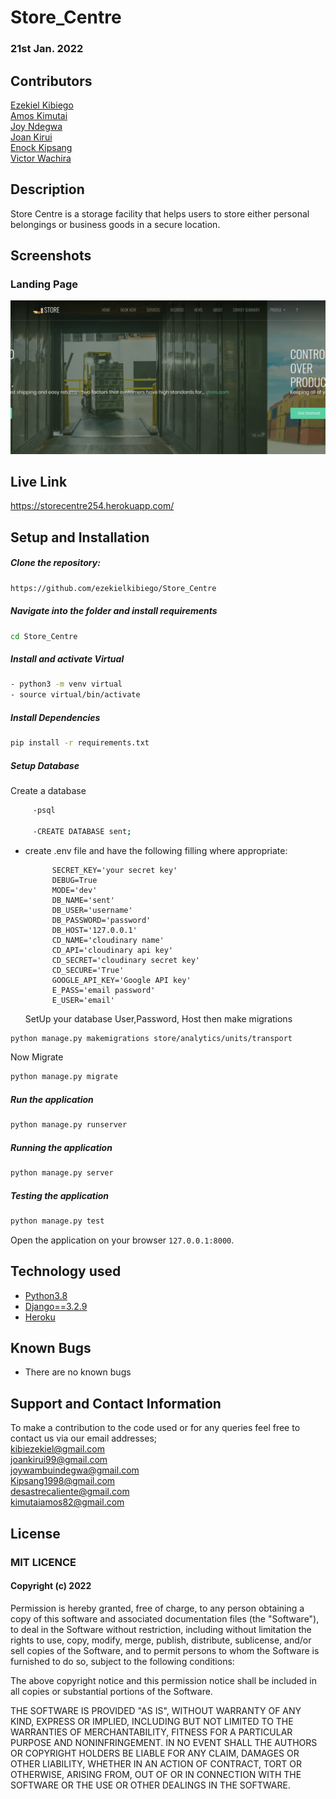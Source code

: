# Store_Centre

### 21st Jan. 2022

## Contributors 
  
[Ezekiel Kibiego](https://github.com/ezekielkibiego) <br>
[Amos Kimutai](https://github.com/kimutaiamos) <br>
[Joy Ndegwa](https://github.com/JoyWambui)  <br>
[Joan Kirui](https://github.com/joankirui )  <br>
[Enock Kipsang](https://github.com/kipsang01)  <br>
[Victor Wachira](https://github.com/Dhyder)  <br>

## Description

Store Centre is a storage facility that helps users to store either personal belongings or business goods in a secure location.

## Screenshots 

### Landing Page

<img src="static/images/Screenshot (1).png">


##  Live Link  
 
https://storecentre254.herokuapp.com/  

## Setup and Installation  
  
##### Clone the repository:  
 ```bash 
 https://github.com/ezekielkibiego/Store_Centre
```
##### Navigate into the folder and install requirements  
 ```bash 
cd Store_Centre
```
##### Install and activate Virtual  
 ```bash 
- python3 -m venv virtual 
- source virtual/bin/activate  
```  
##### Install Dependencies  
 ```bash 
 pip install -r requirements.txt 
```  
 ##### Setup Database  
Create a database
  
   ```bash 
        -psql

        -CREATE DATABASE sent;
  
  ```
- create  .env file and have the following filling where appropriate:

            SECRET_KEY='your secret key'
            DEBUG=True
            MODE='dev'
            DB_NAME='sent'
            DB_USER='username'
            DB_PASSWORD='password'
            DB_HOST='127.0.0.1'
            CD_NAME='cloudinary name'
            CD_API='cloudinary api key'
            CD_SECRET='cloudinary secret key'
            CD_SECURE='True'
            GOOGLE_API_KEY='Google API key'
            E_PASS='email password'
            E_USER='email'

  SetUp your database User,Password, Host then make migrations 
 ```bash 
python manage.py makemigrations store/analytics/units/transport
 ``` 
 Now Migrate  
 ```bash 
 python manage.py migrate 
```
##### Run the application  
 ```bash 
 python manage.py runserver 
``` 
##### Running the application  
 ```bash 
 python manage.py server 
```
##### Testing the application  
 ```bash 
 python manage.py test 
```
Open the application on your browser `127.0.0.1:8000`.  
  
  
## Technology used  
  
* [Python3.8](https://www.python.org/)  
* [Django==3.2.9](https://docs.djangoproject.com/en/2.2/)  
* [Heroku](https://heroku.com)  
  
  
## Known Bugs  
* There are no known bugs  
  
## Support and Contact Information 

To make a contribution to the code used or for any queries feel free to contact us via our email addresses; <br>
kibiezekiel@gmail.com <br>
joankirui99@gmail.com <br>
joywambuindegwa@gmail.com <br>
Kipsang1998@gmail.com <br>
desastrecaliente@gmail.com <br>
kimutaiamos82@gmail.com

## License

### MIT LICENCE

#### Copyright (c) 2022 

Permission is hereby granted, free of charge, to any person obtaining a copy of this software and associated documentation files (the "Software"), to deal in the Software without restriction, including without limitation the rights to use, copy, modify, merge, publish, distribute, sublicense, and/or sell copies of the Software, and to permit persons to whom the Software is furnished to do so, subject to the following conditions:

The above copyright notice and this permission notice shall be included in all copies or substantial portions of the Software.

THE SOFTWARE IS PROVIDED "AS IS", WITHOUT WARRANTY OF ANY KIND, EXPRESS OR IMPLIED, INCLUDING BUT NOT LIMITED TO THE WARRANTIES OF MERCHANTABILITY, FITNESS FOR A PARTICULAR PURPOSE AND NONINFRINGEMENT. IN NO EVENT SHALL THE AUTHORS OR COPYRIGHT HOLDERS BE LIABLE FOR ANY CLAIM, DAMAGES OR OTHER LIABILITY, WHETHER IN AN ACTION OF CONTRACT, TORT OR 
OTHERWISE, ARISING FROM, OUT OF OR IN CONNECTION WITH THE SOFTWARE OR THE USE OR OTHER DEALINGS IN THE SOFTWARE.
